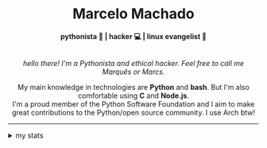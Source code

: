 <h1 align="center"> Marcelo Machado </h1> <!-- <img src="https://tryhackme-badges.s3.amazonaws.com/mmaachado.png" alt="TryHackMe"> -->
    
<div align="center">
<b>pythonista 🐍 | hacker 💻 | linux evangelist 🐧</b>
<br>
<br>

<i>hello there! I'm a Pythonista and ethical hacker. Feel free to call me Marquês or Marcs.</i>

<p>

My main knowledge in technologies are **Python** and **bash**. But I'm also comfortable using **C** and **Node.js**. <br/>
I'm a proud member of the Python Software Foundation and I aim to make great contributions to the Python/open source community. I use Arch btw!
</p>

</div>

---

<details closed>    
<summary>my stats</summary>

<!--START_SECTION:waka-->
**I'm an Early 🐤** 

```text
🌞 Morning    53 commits     ███░░░░░░░░░░░░░░░░░░░░░░   13.38% 
🌆 Daytime    175 commits    ███████████░░░░░░░░░░░░░░   44.19% 
🌃 Evening    157 commits    ██████████░░░░░░░░░░░░░░░   39.65% 
🌙 Night      11 commits     ░░░░░░░░░░░░░░░░░░░░░░░░░   2.78%

```


📊 **This Week I Spent My Time On** 

```text
⌚︎ Time Zone: America/Sao_Paulo

💬 Programming Languages: 
Markdown                 9 hrs 17 mins       ██████████████████░░░░░░░   75.41% 
Python                   59 mins             ██░░░░░░░░░░░░░░░░░░░░░░░   8.07% 
JavaScript               44 mins             █░░░░░░░░░░░░░░░░░░░░░░░░   6.04% 
CSS                      36 mins             █░░░░░░░░░░░░░░░░░░░░░░░░   4.87% 
HTML                     18 mins             ░░░░░░░░░░░░░░░░░░░░░░░░░   2.53%

🔥 Editors: 
Obsidian                 7 hrs 51 mins       ████████████████░░░░░░░░░   63.69% 
VS Code                  4 hrs 28 mins       █████████░░░░░░░░░░░░░░░░   36.31%

💻 Operating System: 
Windows                  9 hrs 34 mins       ███████████████████░░░░░░   77.64% 
Linux                    2 hrs 45 mins       █████░░░░░░░░░░░░░░░░░░░░   22.36%

```


 Last Updated on 30/10/2025
<!--END_SECTION:waka-->

<!-- <div>
        <a target="_blank" rel="noopener noreferrer" href="https://github.com/mmaachado?tab=repositories"><img src="https://github-readme-stats.vercel.app/api/top-langs/?username=mmaachado&hide=html,css,swift,ruby&langs_count=6&hide_border=true&layout=compact&show_icons=true&line_height=10&theme=transparent&title_color=4a86d1&custom_title=favourite%20languages"
       alt="most used languages" align="right"></a>
     <a target="_blank" rel="noopener noreferrer" href="https://wakatime.com/@mmachado"><img width="400rem" src="https://github-readme-stats.vercel.app/api/wakatime?username=mmachado&theme=transparent&hide_border=true&hide=markdown,html,css,text,other,yaml,json,prolog,dart,docker,xml,gitconfig,TSQL&hide_title=true&line_height=50&langs_count=4&layout=default" alt="wakatime stats" align="left" /></a> 
        

</div>

 <img src="https://raw.githubusercontent.com/MicaelliMedeiros/micaellimedeiros/master/image/computer-illustration.png" min-width="400px" max-width="400px" width="400px" align="right" alt="computer-illustration.png"> -->
<!-- [![Buy me a coffee](https://img.shields.io/badge/Buy%20Me%20a%20Coffee-ffdd00?style=for-the-badge&logo=buy-me-a-coffee&logoColor=black)](https://www.buymeacoffee.com/anticodingclub) -->

</details>
